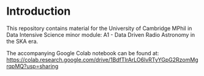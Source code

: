 # Introduction
This repository contains material for the University of Cambridge MPhil in Data Intensive Science minor module: A1 - Data Driven Radio Astronomy in the SKA era.

The accompanying Google Colab notebook can be found at:
https://colab.research.google.com/drive/1BdfTIrArLO6lvRTyYGpG2RzomMgrqpMQ?usp=sharing
